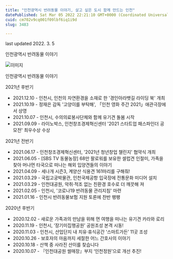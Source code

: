 ```yaml
---
title: "인천광역시 반려동물 이야기, 살고 싶은 도시 함께 만드는 인천"
datePublished: Sat Mar 05 2022 22:21:10 GMT+0000 (Coordinated Universal Time)
cuid: cm702v9cq001f09lbf6iq1i9d
slug: 3483

---
```



last updated 2022. 3. 5

인천광역시 반려동물 이야기

![이미지](https://cdn.hashnode.com/res/hashnode/image/upload/v1739253902226/1269be82-2061-40fe-8545-a9a53fd9c858.png)

인천광역시 반려동물 이야기

2021년 후반기

- 2021.12.10 - 인천시, 인천의 자연환경을 소재로 한 '경인아라뱃길 라이딩 북' 개최
- 2021.10.19 - 정재은 감독 '고양이를 부탁해', 「인천 영화 주간 2021」애관극장에서 상영
- 2021.10.07 - 인천시, 수의의료봉사단체와 함께 유기견 돌봄 시작
- 2021.09.09 - 라이노박스, 인천창조경제혁신센터 '2021 스타트업 패스파인더 공모전' 최우수상 수상

2021년 전반기

- 2021.06.17 - 인천창조경제혁신센터, '2021년 청년창업 챌린지' 협약식 개최
- 2021.06.05 - [SBS TV 동물농장] 68만 팔로워를 보유한 셀럽견 인절미, 가족을 찾아 머나먼 타국으로 떠나는 해외 입양견들의 이야기
- 2021.04.09 - 세나개 시즌3, 계양산 식용견 161마리를 구해줘!
- 2021.03.29 - 국립고궁박물관, 인천국제공항 입국장에 전통문화 미디어 설치
- 2021.03.29 - 인천대공원, 악취·적조 없는 친환경 호수로 더 깨끗해 져
- 2021.02.05 - 인천시, '코로나19 반려동물 관리지침' 마련
- 2021.01.16 - 인천시 반려동물보험 지원 토론에 찬반 팽팽

2020년 후반기

- 2020.12.02 - 새로운 가족과의 만남을 위해 먼 여행을 떠나는 유기견 카라와 로리
- 2020.11.19 - 인천시, ‘장기미집행공원’ 공원조성 본격 시동!
- 2020.11.03 - 인천시, 산업단지 내 치유·휴식공간 ‘스마트가든’ 11곳 조성
- 2020.10.26 - 보호자의 마음까지 세절한 어느 간호사의 이야기
- 2020.10.18 - 산책 중 사라진 산이를 찾습니다
- 2020.10.07 - 『인천대공원 썰매장』부지 ‘인천정원’으로 개선 추진!